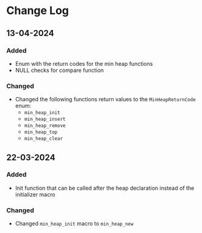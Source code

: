 # Change Log

## 13-04-2024

### Added

- Enum with the return codes for the min heap functions
- NULL checks for compare function

### Changed

- Changed the following functions return values to the `MinHeapReturnCode` enum:
  - `min_heap_init`
  - `min_heap_insert`
  - `min_heap_remove`
  - `min_heap_top`
  - `min_heap_clear`

## 22-03-2024

### Added

- Init function that can be called after the heap declaration instead of the initializer macro

### Changed

- Changed `min_heap_init` macro to `min_heap_new`

